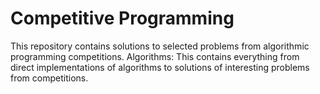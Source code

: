 # Competitive Programming

This repository contains solutions to selected problems from algorithmic programming competitions. 
Algorithms: This contains everything from direct implementations of algorithms to solutions of interesting problems from competitions.

